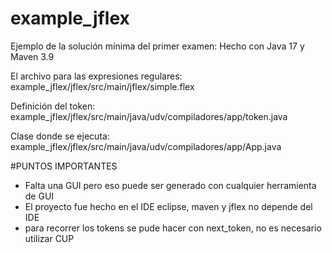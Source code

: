 # example_jflex

Ejemplo de la solución mínima del primer examen:
Hecho con Java 17 y Maven 3.9

El archivo para las expresiones regulares:
example_jflex/jflex/src/main/jflex/simple.flex

Definición del token:
example_jflex/jflex/src/main/java/udv/compiladores/app/token.java

Clase donde se ejecuta:
example_jflex/jflex/src/main/java/udv/compiladores/app/App.java

#PUNTOS IMPORTANTES

* Falta una GUI pero eso puede ser generado con cualquier herramienta de GUI
* El proyecto fue hecho en el IDE eclipse, maven y jflex no depende del IDE
* para recorrer los tokens se pude hacer con next_token, no es necesario utilizar CUP
